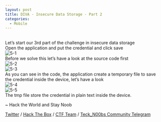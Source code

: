 ```yaml
---
layout: post
title: DIVA - Insecure Data Storage - Part 2
categories:
  - Mobile
---
```


<br>Let’s start our 3rd part of the challenge in insecure data storage
<br>Open the application and put the credential and click save
<br>![5-1](https://teckk2.github.io/assets/images/DIVA/5-1.png)
<br>Before we solve this let’s have a look at the source code first
<br>![5-2](https://teckk2.github.io/assets/images/DIVA/5-2.png)
<br>![5-3](https://teckk2.github.io/assets/images/DIVA/5-3.png)
<br>As you can see in the code, the application create a temporary file to save the credential inside the device, let’s have a look
<br>![5-4](https://teckk2.github.io/assets/images/DIVA/5-4.png)
<br>![5-5](https://teckk2.github.io/assets/images/DIVA/5-5.png)
<br>The tmp file store the credential in plain text inside the device.

<p class="message">
  ~ Hack the World and Stay Noob
</p>

[Twitter](https://twitter.com/Teck__K2) / [Hack The Box](https://www.hackthebox.eu/profile/966) / [CTF Team](https://ctftime.org/team/20102) /
[Teck_N00bs Community Telegram](https://t.me/Teck_N00bs)

<script src="https://www.hackthebox.eu/badge/966"> </script>
